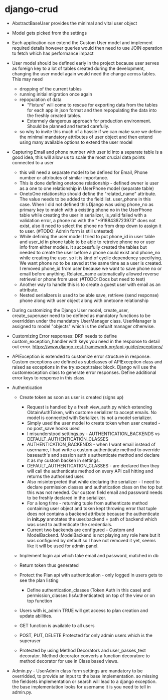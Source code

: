 # django-crud

- AbstractBaseUser provides the minimal and vital user object
- Model gets picked from the settings 
- Each application can extend the Custom User model and implement required details however queries would then need to use JOIN operation to fetch which has performance impact
- User model should be defined early in the project because user serves as foreign key to a lot of tables created during the development, changing the user model again would need the change across tables. This may need 
    - dropping of the current tables
    - running initial migration once again
    - repopulation of data 
        - "Fixture" will come to rescue for exporting data from the tables for each app in json format and then repopulating the data into the freshly created tables.
        - Extermely dangerous approach for production environment. Should be planned and tested carefully.
    - so why to invite this much of a hassle if we can make sure we define the minimal mandatory attributes of user object and then extend using many available options to extend the user model
- Capturing Email and phone number with user id into a separate table is a good idea, this will allow us to scale the most crucial data points connected to a user 
    - this will need a separate model to be defined for Email, Phone number or attributes of similar importance. 
    - This is done defining onetoone relationship - defined owner ie user as a one to one relationship in UserPhone model (separate table)
    - OnetoOne relationship should define the "related_name" attribute. The value needs to be added to the field list. user_phone in this case. When I did not defined this Django was using phone_no as primary key to match with a existing phone no in the UserPhone table while creating the user in serializer, is_valid failed with a validation error, a phone no with the "+9188438723973" does not exist, also it need to select the phone no from drop down to assign it to user. (#TODO: Admin form is still untested)
    - While defining the user model I tried to put phone_id in user table and user_id in phone table to be able to retreive phone no or user info from either models. It successfully created the tables but needed to create the user before a phone could exist and phone_no while creating the user. so it is kind of cyclic dependency specifying. We want phone no to be saved at the same time as a user is created. I removed phone_id from user because we want to save phone no or email before anything. Related_name automatically allowed reverse retrieval or phone from user. (#TODO: Docs but need to test)
    - Another way to handle this is to create a guest user with email as an attribute. 
    - Nested serializers is used to be able save, retrieve (send response) phone along with user object along with onetoone relationship
- During customizing the Django User model, create_user, create_superuser need to be defined as mandatory functions to be overridden under the mandatory UserManager class. UserManager is assigned to model "objects" which is the defualt manager otherwise.
- Customizing Error responses: DRF needs to define custom_exception_handler with keys you need in the response to detail out error. https://www.django-rest-framework.org/api-guide/exceptions/
- APIException is extended to customize error structure in response. Custom exceptions are defined as subclasses of APIException class and raised as exceptions in the try:except:raise: block. Django will use the customexception class to generate error responses. Define additional error keys to response in this class.
- Authentication
    - Create token as soon as user is created (signs up)
        - Request is handled by a fresh view_auth.py which extending ObtainAuthToken, with custome serializer to accept emails. No model is connected with Serializer. Its not a model serializer.
        - Simply used the user model to create token when user created - no post_save hooks used
        - I misunderstood settings.py - AUTHENTICATION_BACKENDS vs DEFAULT_AUTHENTICATION_CLASSES
        - AUTHENTICATION_BACKENDS - when I want email instead of username, I had write a custom authenticate method to override baseauth's and session auth's authenticate method and declare it as my custom backen in settings.
        - DEFAULT_AUTHENTICATION_CLASSES - are declared then they will call the authenticate method on every API call hitting and returns the authorised user.
        - Also misinterpreted that while declaring the serializer - I need to declare permission classes and authetication class on the top but this was not needed. Our custom field email and password needs to be freshly declared in the serializer.
        - For a long time - returning tuple from authenticate method containing user object and token kept throwing error that tuple does not contains a backend attribute because the authenticate in __init.py__ annotates the user.backend = path of backend which was used to authenticate the credentials.
        - Current two backends are configured - Custom and ModelBackend. ModelBackend is not playing any role here but it was configured by default so I have not removed it yet, seems like it will be used for admin panel.

    - Implement login api which take email and password, matched in db
    - Return token thus generated
    - Protect the Plan api with authentication - only logged in users gets to see the plan listing
        - Define authentication_classes (Token Auth in this case) and permission_classes (IsAuthenticated) on top of the view or on top function
    - Users with is_admin TRUE will get access to plan creation and update abilities.
    - GET function is available to all users
    - POST, PUT, DELETE Protected for only admin users which is the superuser
    - Protected by using Method Decorators and user_passes_test decorator. Method decorator converts a function decoratore to method decorator for use in Class based views.

- Admin.py - UserAdmin class form settings are mandatory to be overridded, to provide an input to the base implementation. so missing the fieldsets implementation or search will lead to a django exception. the base implementation looks for username it is you need to tell in admin.py.
